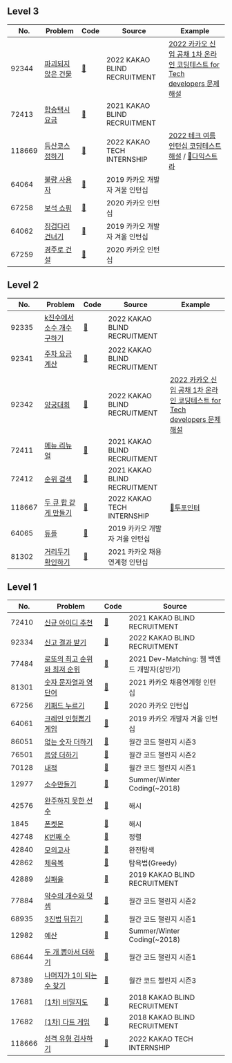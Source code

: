 ## Level 3

| No.    | Problem                                                                               | Code                                                                                       | Source                         | Example                                                                                                                                                                                                                                       |
| ------ | ------------------------------------------------------------------------------------- | ------------------------------------------------------------------------------------------ | ------------------------------ | --------------------------------------------------------------------------------------------------------------------------------------------------------------------------------------------------------------------------------------------- |
| 92344  | [파괴되지 않은 건물](https://school.programmers.co.kr/learn/courses/30/lessons/92344) | [📝](https://github.com/miseongk/Algorithm/blob/master/Programmers/Level/Level3/92344.py)  | 2022 KAKAO BLIND RECRUITMENT   | [2022 카카오 신입 공채 1차 온라인 코딩테스트 for Tech developers 문제해설](https://tech.kakao.com/2022/01/14/2022-kakao-recruitment-round-1/#%EB%AC%B8%EC%A0%9C-6-%ED%8C%8C%EA%B4%B4%EB%90%98%EC%A7%80-%EC%95%8A%EC%9D%80-%EA%B1%B4%EB%AC%BC) |
| 72413  | [합승택시요금](https://school.programmers.co.kr/learn/courses/30/lessons/72413)       | [📝](https://github.com/miseongk/Algorithm/blob/master/Programmers/Level/Level3/72413.py)  | 2021 KAKAO BLIND RECRUITMENT   |                                                                                                                                                                                                                                               |
| 118669 | [등산코스 정하기](https://school.programmers.co.kr/learn/courses/30/lessons/118669)   | [📝](https://github.com/miseongk/Algorithm/blob/master/Programmers/Level/Level3/118669.py) | 2022 KAKAO TECH INTERNSHIP     | [2022 테크 여름인턴십 코딩테스트 해설](https://tech.kakao.com/2022/07/13/2022-coding-test-summer-internship/) / [📓다익스트라](https://github.com/miseongk/Algorithm/blob/master/Note/Dijkstra.md)                                            |
| 64064  | [불량 사용자](https://school.programmers.co.kr/learn/courses/30/lessons/64064)        | [📝](https://github.com/miseongk/Algorithm/blob/master/Programmers/Level/Level3/64064.py)  | 2019 카카오 개발자 겨울 인턴십 |                                                                                                                                                                                                                                               |
| 67258  | [보석 쇼핑](https://school.programmers.co.kr/learn/courses/30/lessons/67258)          | [📝](https://github.com/miseongk/Algorithm/blob/master/Programmers/Level/Level3/67258.py)  | 2020 카카오 인턴십             |                                                                                                                                                                                                                                               |
| 64062  | [징검다리 건너기](https://school.programmers.co.kr/learn/courses/30/lessons/64062)    | [📝](https://github.com/miseongk/Algorithm/blob/master/Programmers/Level/Level3/64062.py)  | 2019 카카오 개발자 겨울 인턴십 |                                                                                                                                                                                                                                               |
| 67259  | [경주로 건설](https://school.programmers.co.kr/learn/courses/30/lessons/67259)        | [📝](https://github.com/miseongk/Algorithm/blob/master/Programmers/Level/Level3/67259.py)  | 2020 카카오 인턴십             |                                                                                                                                                                                                                                               |

## Level 2

| No.    | Problem                                                                                       | Code                                                                                       | Source                         | Example                                                                                                                                                                                                  |
| ------ | --------------------------------------------------------------------------------------------- | ------------------------------------------------------------------------------------------ | ------------------------------ | -------------------------------------------------------------------------------------------------------------------------------------------------------------------------------------------------------- |
| 92335  | [k진수에서 소수 개수 구하기](https://school.programmers.co.kr/learn/courses/30/lessons/92335) | [📝](https://github.com/miseongk/Algorithm/blob/master/Programmers/Level/Level2/92335.py)  | 2022 KAKAO BLIND RECRUITMENT   |                                                                                                                                                                                                          |
| 92341  | [주차 요금 계산](https://school.programmers.co.kr/learn/courses/30/lessons/92341)             | [📝](https://github.com/miseongk/Algorithm/blob/master/Programmers/Level/Level2/92341.py)  | 2022 KAKAO BLIND RECRUITMENT   |                                                                                                                                                                                                          |
| 92342  | [양궁대회](https://school.programmers.co.kr/learn/courses/30/lessons/92342)                   | [📝](https://github.com/miseongk/Algorithm/blob/master/Programmers/Level/Level2/92342.py)  | 2022 KAKAO BLIND RECRUITMENT   | [2022 카카오 신입 공채 1차 온라인 코딩테스트 for Tech developers 문제해설](https://tech.kakao.com/2022/01/14/2022-kakao-recruitment-round-1/#%EB%AC%B8%EC%A0%9C-4-%EC%96%91%EA%B6%81-%EB%8C%80%ED%9A%8C) |
| 72411  | [메뉴 리뉴얼](https://school.programmers.co.kr/learn/courses/30/lessons/72411)                | [📝](https://github.com/miseongk/Algorithm/blob/master/Programmers/Level/Level2/72411.py)  | 2021 KAKAO BLIND RECRUITMENT   |                                                                                                                                                                                                          |
| 72412  | [순위 검색](https://school.programmers.co.kr/learn/courses/30/lessons/72412)                  | [📝](https://github.com/miseongk/Algorithm/blob/master/Programmers/Level/Level2/72412.py)  | 2021 KAKAO BLIND RECRUITMENT   |                                                                                                                                                                                                          |
| 118667 | [두 큐 합 같게 만들기](https://school.programmers.co.kr/learn/courses/30/lessons/118667)      | [📝](https://github.com/miseongk/Algorithm/blob/master/Programmers/Level/Level2/118667.py) | 2022 KAKAO TECH INTERNSHIP     | [📓투포인터](https://github.com/miseongk/Algorithm/blob/master/Note/Two-Pointers.md)                                                                                                                     |
| 64065  | [튜플](https://school.programmers.co.kr/learn/courses/30/lessons/64065)                       | [📝](https://github.com/miseongk/Algorithm/blob/master/Programmers/Level/Level2/64065.py)  | 2019 카카오 개발자 겨울 인턴십 |                                                                                                                                                                                                          |
| 81302  | [거리두기 확인하기](https://school.programmers.co.kr/learn/courses/30/lessons/81302)          | [📝](https://github.com/miseongk/Algorithm/blob/master/Programmers/Level/Level2/81302.py)  | 2021 카카오 채용연계형 인턴십  |                                                                                                                                                                                                          |

## Level 1

| No.    | Problem                                                                                         | Code                                                                                       | Source                                      |
| ------ | ----------------------------------------------------------------------------------------------- | ------------------------------------------------------------------------------------------ | ------------------------------------------- |
| 72410  | [신규 아이디 추천](https://school.programmers.co.kr/learn/courses/30/lessons/72410)             | [📝](https://github.com/miseongk/Algorithm/blob/master/Programmers/Level/Level1/72410.py)  | 2021 KAKAO BLIND RECRUITMENT                |
| 92334  | [신고 결과 받기](https://school.programmers.co.kr/learn/courses/30/lessons/92334)               | [📝](https://github.com/miseongk/Algorithm/blob/master/Programmers/Level/Level1/92334.py)  | 2022 KAKAO BLIND RECRUITMENT                |
| 77484  | [로또의 최고 순위와 최저 순위](https://school.programmers.co.kr/learn/courses/30/lessons/77484) | [📝](https://github.com/miseongk/Algorithm/blob/master/Programmers/Level/Level1/77484.py)  | 2021 Dev-Matching: 웹 백엔드 개발자(상반기) |
| 81301  | [숫자 문자열과 영단어](https://school.programmers.co.kr/learn/courses/30/lessons/81301)         | [📝](https://github.com/miseongk/Algorithm/blob/master/Programmers/Level/Level1/81301.py)  | 2021 카카오 채용연계형 인턴십               |
| 67256  | [키패드 누르기](https://school.programmers.co.kr/learn/courses/30/lessons/67256)                | [📝](https://github.com/miseongk/Algorithm/blob/master/Programmers/Level/Level1/67256.py)  | 2020 카카오 인턴십                          |
| 64061  | [크레인 인형뽑기 게임](https://school.programmers.co.kr/learn/courses/30/lessons/64061)         | [📝](https://github.com/miseongk/Algorithm/blob/master/Programmers/Level/Level1/64061.py)  | 2019 카카오 개발자 겨울 인턴십              |
| 86051  | [없는 숫자 더하기](https://school.programmers.co.kr/learn/courses/30/lessons/86051)             | [📝](https://github.com/miseongk/Algorithm/blob/master/Programmers/Level/Level1/86051.py)  | 월간 코드 챌린지 시즌3                      |
| 76501  | [음양 더하기](https://school.programmers.co.kr/learn/courses/30/lessons/76501)                  | [📝](https://github.com/miseongk/Algorithm/blob/master/Programmers/Level/Level1/76501.py)  | 월간 코드 챌린지 시즌2                      |
| 70128  | [내적](https://school.programmers.co.kr/learn/courses/30/lessons/70128)                         | [📝](https://github.com/miseongk/Algorithm/blob/master/Programmers/Level/Level1/70128.py)  | 월간 코드 챌린지 시즌1                      |
| 12977  | [소수만들기](https://school.programmers.co.kr/learn/courses/30/lessons/12977)                   | [📝](https://github.com/miseongk/Algorithm/blob/master/Programmers/Level/Level1/12977.py)  | Summer/Winter Coding(~2018)                 |
| 42576  | [완주하지 못한 선수](https://school.programmers.co.kr/learn/courses/30/lessons/42576#)          | [📝](https://github.com/miseongk/Algorithm/blob/master/Programmers/Level/Level1/42576.py)  | 해시                                        |
| 1845   | [폰켓몬](https://school.programmers.co.kr/learn/courses/30/lessons/1845)                        | [📝](https://github.com/miseongk/Algorithm/blob/master/Programmers/Level/Level1/1845.py)   | 해시                                        |
| 42748  | [K번째 수](https://school.programmers.co.kr/learn/courses/30/lessons/42748)                     | [📝](https://github.com/miseongk/Algorithm/blob/master/Programmers/Level/Level1/42748.py)  | 정렬                                        |
| 42840  | [모의고사](https://school.programmers.co.kr/learn/courses/30/lessons/42840)                     | [📝](https://github.com/miseongk/Algorithm/blob/master/Programmers/Level/Level1/42840.py)  | 완전탐색                                    |
| 42862  | [체육복](https://school.programmers.co.kr/learn/courses/30/lessons/42862#)                      | [📝](https://github.com/miseongk/Algorithm/blob/master/Programmers/Level/Level1/42862.py)  | 탐욕법(Greedy)                              |
| 42889  | [실패율](https://school.programmers.co.kr/learn/courses/30/lessons/42889)                       | [📝](https://github.com/miseongk/Algorithm/blob/master/Programmers/Level/Level1/42889.py)  | 2019 KAKAO BLIND RECRUITMENT                |
| 77884  | [약수의 개수와 덧셈](https://school.programmers.co.kr/learn/courses/30/lessons/77884)           | [📝](https://github.com/miseongk/Algorithm/blob/master/Programmers/Level/Level1/77884.py)  | 월간 코드 챌린지 시즌2                      |
| 68935  | [3진법 뒤집기](https://school.programmers.co.kr/learn/courses/30/lessons/68935)                 | [📝](https://github.com/miseongk/Algorithm/blob/master/Programmers/Level/Level1/68935.py)  | 월간 코드 챌린지 시즌1                      |
| 12982  | [예산](https://school.programmers.co.kr/learn/courses/30/lessons/12982)                         | [📝](https://github.com/miseongk/Algorithm/blob/master/Programmers/Level/Level1/12982.py)  | Summer/Winter Coding(~2018)                 |
| 68644  | [두 개 뽑아서 더하기](https://school.programmers.co.kr/learn/courses/30/lessons/68644)          | [📝](https://github.com/miseongk/Algorithm/blob/master/Programmers/Level/Level1/68644.py)  | 월간 코드 챌린지 시즌1                      |
| 87389  | [나머지가 1이 되는 수 찾기](https://school.programmers.co.kr/learn/courses/30/lessons/87389)    | [📝](https://github.com/miseongk/Algorithm/blob/master/Programmers/Level/Level1/87389.py)  | 월간 코드 챌린지 시즌3                      |
| 17681  | [[1차] 비밀지도](https://school.programmers.co.kr/learn/courses/30/lessons/17681)               | [📝](https://github.com/miseongk/Algorithm/blob/master/Programmers/Level/Level1/17681.py)  | 2018 KAKAO BLIND RECRUITMENT                |
| 17682  | [[1차] 다트 게임](https://school.programmers.co.kr/learn/courses/30/lessons/17682)              | [📝](https://github.com/miseongk/Algorithm/blob/master/Programmers/Level/Level1/17682.py)  | 2018 KAKAO BLIND RECRUITMENT                |
| 118666 | [성격 유형 검사하기](https://school.programmers.co.kr/learn/courses/30/lessons/118666)          | [📝](https://github.com/miseongk/Algorithm/blob/master/Programmers/Level/Level1/118666.py) | 2022 KAKAO TECH INTERNSHIP                  |
